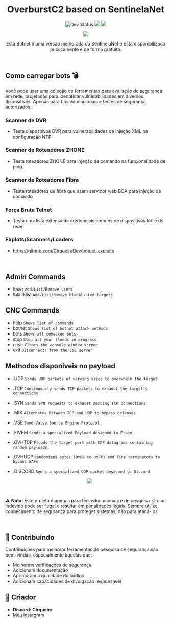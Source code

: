 <div align="center">
    <h1>OverburstC2 based on SentinelaNet</h1>
    <p align="center">
      <img src="https://img.shields.io/badge/status-dev-blue?style=for-the-badge&logo=python" alt="Dev Status">
      <img src="https://img.shields.io/badge/version-1.0-blueviolet?style=for-the-badge&logo=github">
      <img src="https://komarev.com/ghpvc/?username=CirqueiraDev&style=for-the-badge&color=blueviolet&label=Visualiza%C3%A7%C3%B5es">
    </p>
  <p align="center">
      <img src="https://github.com/user-attachments/assets/cadc2e29-6d15-4e1a-b70b-639ae325d7d8">
  </p>
  <p>Esta Botnet é uma versão melhorada do SentinelaNet e está disponibilizada publicamente e de forma gratuita.</p>

</div>

<br/>

## Como carregar bots 💣

Você pode usar uma coleção de ferramentas para avaliação de segurança em rede, projetadas para identificar vulnerabilidades em diversos dispositivos. Apenas para fins educacionais e testes de segurança autorizados.

### **Scanner de DVR**
  - Testa dispositivos DVR para vulnerabilidades de injeção XML na configuração NTP
    
### **Scanner de Roteadores ZHONE**
  - Testa roteadores ZHONE para injeção de comando na funcionalidade de ping
    
### **Scanner de Roteadores Fibra**
  - Testa roteadores de fibra que usam servidor web BOA para injeção de comando
    
### **Força Bruta Telnet**
  - Testa uma lista extensa de credenciais comuns de dispositivos IoT e de rede

### Explots/Scanners/Loaders
- https://github.com/CirqueiraDev/botnet-exploits

<br/>

## Admin Commands
- !user      ```Add/List/Remove users```
- !blacklist  ```Add/List/Remove blacklisted targets```

## CNC Commands
- help    ```Shows list of commands```
- botnet  ```Shows list of botnet attack methods```
- bots    ```Shows all conected bots```
- stop    ```Stop all your floods in progress```
- clear   ```Clears the console window screen```
- exit    ```Disconnects from the C&C server```

## Methodos disponiveis no payload
- .UDP      ```Sends UDP packets of varying sizes to overwhelm the target```
- .TCP      ```Continuously sends TCP packets to exhaust the target's connections```
- .SYN      ```Sends SYN requests to exhaust pending TCP connections```
- .MIX      ```Alternates between TCP and UDP to bypass defenses```
- .VSE      ```Send Valve Source Engine Protocol```
- .FIVEM    ```Sends a specialized Payload designed to Fivem```
- .OVHTCP   ```Floods the target port with UDP datagrams containing random payloads```
- .OVHUDP   ```Randomizes bytes (0x00 to 0xFF) and line terminators to bypass WAFs```
- .DISCORD  ```Sends a specialized UDP packet designed to Discord```

  <p align="center">
      <img src="https://github.com/user-attachments/assets/8ec3e976-3fbe-43f7-831f-cd8859a74d4a">
  </p>

<br/>

⚠️ **Nota:** Este projeto é apenas para fins educacionais e de pesquisa. O uso indevido pode ser ilegal e resultar em penalidades legais. Sempre utilize conhecimento de segurança para proteger sistemas, não para atacá-los.

<br/>

## 🤝 Contribuindo

Contribuições para melhorar ferramentas de pesquisa de segurança são bem-vindas, especialmente aquelas que:
- Melhoram verificações de segurança
- Adicionam documentação
- Aprimoram a qualidade do código
- Adicionam capacidades de divulgação responsável

## 📜 Criador
- **Discord: Cirqueira**
- <a href="https://www.instagram.com/cirqueirax/">Meu instagram</a>
